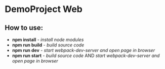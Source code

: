 # **DemoProject Web**

## **How to use:**
- **npm install** - _install node modules_
- **npm run build** - _build source code_
- **npm run dev** - _start webpack-dev-server and open page in browser_
- **npm run start** - _build source code_ AND _start webpack-dev-server and open page in browser_

